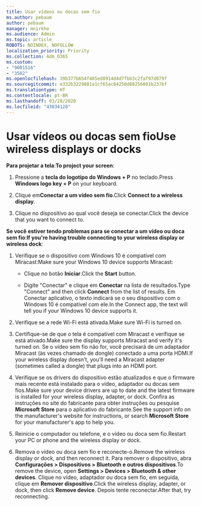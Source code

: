 ```yaml
---
title: Usar vídeos ou docas sem fio
ms.author: pebaum
author: pebaum
manager: mnirkhe
ms.audience: Admin
ms.topic: article
ROBOTS: NOINDEX, NOFOLLOW
localization_priority: Priority
ms.collection: Adm_O365
ms.custom:
- "9001516"
- "3582"
ms.openlocfilehash: 39b377b654f485ed8914d4d7fbb3c2faf97d079f
ms.sourcegitcommit: e332b3229881a1cf65ac84250d88256081b237bf
ms.translationtype: HT
ms.contentlocale: pt-BR
ms.lasthandoff: 03/28/2020
ms.locfileid: "43034128"
---
```

# <a name="use-wireless-displays-or-docks"></a><span data-ttu-id="ebfcd-102">Usar vídeos ou docas sem fio</span><span class="sxs-lookup"><span data-stu-id="ebfcd-102">Use wireless displays or docks</span></span>

<span data-ttu-id="ebfcd-103">**Para projetar a tela**:</span><span class="sxs-lookup"><span data-stu-id="ebfcd-103">**To project your screen**:</span></span>

1. <span data-ttu-id="ebfcd-104">Pressione a **tecla do logotipo do Windows + P** no teclado.</span><span class="sxs-lookup"><span data-stu-id="ebfcd-104">Press **Windows logo key + P** on your keyboard.</span></span>

2. <span data-ttu-id="ebfcd-105">Clique em**Conectar a um vídeo sem fio**.</span><span class="sxs-lookup"><span data-stu-id="ebfcd-105">Click **Connect to a wireless display**.</span></span>

3. <span data-ttu-id="ebfcd-106">Clique no dispositivo ao qual você deseja se conectar.</span><span class="sxs-lookup"><span data-stu-id="ebfcd-106">Click the device that you want to connect to.</span></span>

<span data-ttu-id="ebfcd-107">**Se você estiver tendo problemas para se conectar a um vídeo ou doca sem fio**:</span><span class="sxs-lookup"><span data-stu-id="ebfcd-107">**If you're having trouble connecting to your wireless display or wireless dock**:</span></span>

1. <span data-ttu-id="ebfcd-108">Verifique se o dispositivo com Windows 10 é compatível com Miracast:</span><span class="sxs-lookup"><span data-stu-id="ebfcd-108">Make sure your Windows 10 device supports Miracast:</span></span> 

    - <span data-ttu-id="ebfcd-109">Clique no botão **Iniciar**.</span><span class="sxs-lookup"><span data-stu-id="ebfcd-109">Click the **Start** button.</span></span>
    
    - <span data-ttu-id="ebfcd-110">Digite "Conectar" e clique em **Conectar** na lista de resultados.</span><span class="sxs-lookup"><span data-stu-id="ebfcd-110">Type "Connect" and then click **Connect** from the list of results.</span></span> <span data-ttu-id="ebfcd-111">Em Conectar aplicativo, o texto indicará se o seu dispositivo com o Windows 10 é compatível com ele.</span><span class="sxs-lookup"><span data-stu-id="ebfcd-111">In the Connect app, the text will tell you if your Windows 10 device supports it.</span></span> 

2. <span data-ttu-id="ebfcd-112">Verifique se a rede Wi-Fi está ativada.</span><span class="sxs-lookup"><span data-stu-id="ebfcd-112">Make sure Wi-Fi is turned on.</span></span> 

3. <span data-ttu-id="ebfcd-113">Certifique-se de que o tela é compatível com Miracast e verifique se está ativado.</span><span class="sxs-lookup"><span data-stu-id="ebfcd-113">Make sure the display supports Miracast and verify it's turned on.</span></span> <span data-ttu-id="ebfcd-114">Se o vídeo sem fio não for, você precisará de um adaptador Miracast (às vezes chamado de dongle) conectado a uma porta HDMI.</span><span class="sxs-lookup"><span data-stu-id="ebfcd-114">If your wireless display doesn't, you'll need a Miracast adapter (sometimes called a dongle) that plugs into an HDMI port.</span></span>

4. <span data-ttu-id="ebfcd-115">Verifique se os drivers do dispositivo estão atualizados e que o firmware mais recente está instalado para o vídeo, adaptador ou docas sem fios.</span><span class="sxs-lookup"><span data-stu-id="ebfcd-115">Make sure your device drivers are up to date and the latest firmware is installed for your wireless display, adapter, or dock.</span></span> <span data-ttu-id="ebfcd-116">Confira as instruções no site do fabricante para obter instruções ou pesquise **Microsoft Store** para o aplicativo do fabricante.</span><span class="sxs-lookup"><span data-stu-id="ebfcd-116">See the support info on the manufacturer's website for instructions, or search **Microsoft Store** for your manufacturer's app to help you.</span></span>

5. <span data-ttu-id="ebfcd-117">Reinicie o computador ou telefone, e o vídeo ou doca sem fio.</span><span class="sxs-lookup"><span data-stu-id="ebfcd-117">Restart your PC or phone and the wireless display or dock.</span></span>

6. <span data-ttu-id="ebfcd-118">Remova o vídeo ou doca sem fio e reconecte-o.</span><span class="sxs-lookup"><span data-stu-id="ebfcd-118">Remove the wireless display or dock, and then reconnect it.</span></span> <span data-ttu-id="ebfcd-119">Para remover o dispositivo, abra **Configurações > Dispositivos > Bluetooth e outros dispositivos**.</span><span class="sxs-lookup"><span data-stu-id="ebfcd-119">To remove the device, open **Settings > Devices  > Bluetooth & other devices**.</span></span> <span data-ttu-id="ebfcd-120">Clique no vídeo, adaptador ou doca sem fio, em seguida, clique em **Remover dispositivo**.</span><span class="sxs-lookup"><span data-stu-id="ebfcd-120">Click the wireless display, adapter, or dock, then click **Remove device**.</span></span> <span data-ttu-id="ebfcd-121">Depois tente reconectar.</span><span class="sxs-lookup"><span data-stu-id="ebfcd-121">After that, try reconnecting.</span></span>
